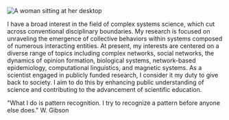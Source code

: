<!--## Welcome to GitHub Pages

You can use the [editor on GitHub](https://github.com/cayce-pollard/cayce-pollard.github.io/edit/main/index.md) to maintain and preview the content for your website in Markdown files.

Whenever you commit to this repository, GitHub Pages will run [Jekyll](https://jekyllrb.com/) to rebuild the pages in your site, from the content in your Markdown files.-->
<picture>
 <source media="(prefers-color-scheme: dark)" srcset=https://www.dropbox.com/scl/fi/c5mfhkdcguvak9o65k6b0/hacker1.png>
 <source media="(prefers-color-scheme: light)" srcset=https://www.dropbox.com/scl/fi/c5mfhkdcguvak9o65k6b0/hacker1.png?rlkey=7khtms55un0rjprfwdjai41cs&dl=0>
 <img alt="A woman sitting at her desktop" src="https://www.dropbox.com/scl/fi/c5mfhkdcguvak9o65k6b0/hacker1.png?rlkey=7khtms55un0rjprfwdjai41cs&dl=0">
</picture>

I have a broad interest in the field of complex systems science, which cut across conventional disciplinary boundaries. My research is focused on unraveling the emergence of collective behaviors within systems composed of numerous interacting entities. At present, my interests are centered on a diverse range of topics including complex networks, social networks, the dynamics of opinion formation, biological systems, network-based epidemiology, computational linguistics, and magnetic systems. As a scientist engaged in publicly funded research, I consider it my duty to give back to society. I aim to do this by enhancing public understanding of science and contributing to the advancement of scientific education.

"What I do is pattern recognition. I try to recognize a pattern before anyone else does." W. Gibson

<!--### Markdown


Markdown is a lightweight and easy-to-use syntax for styling your writing. It includes conventions for

```markdown
Syntax highlighted code block

# Header 1
## Header 2
### Header 3

- Bulleted
- List

1. Numbered
2. List

**Bold** and _Italic_ and `Code` text

[Link](url) and ![Image](src)
```

For more details see [Basic writing and formatting syntax](https://docs.github.com/en/github/writing-on-github/getting-started-with-writing-and-formatting-on-github/basic-writing-and-formatting-syntax).

### Jekyll Themes

Your Pages site will use the layout and styles from the Jekyll theme you have selected in your [repository settings](https://github.com/cayce-pollard/cayce-pollard.github.io/settings/pages). The name of this theme is saved in the Jekyll `_config.yml` configuration file.

### Support or Contact

Having trouble with Pages? Check out our [documentation](https://docs.github.com/categories/github-pages-basics/) or [contact support](https://support.github.com/contact) and we’ll help you sort it out.-->
